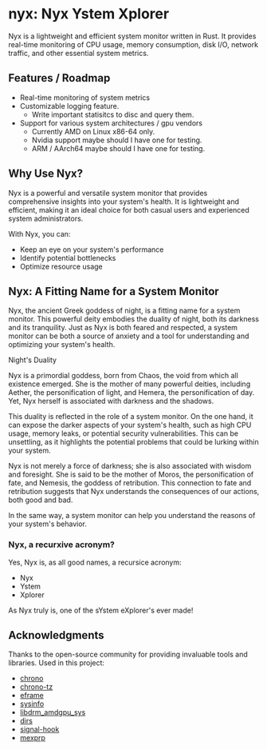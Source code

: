 # nyx: Nyx Ystem Xplorer
Nyx is a lightweight and efficient system monitor written in Rust. It provides real-time monitoring of CPU usage, memory consumption, disk I/O, network traffic, and other essential system metrics.

## Features / Roadmap

- Real-time monitoring of system metrics
- Customizable logging feature.
	- Write important statisitcs to disc and query them.
- Support for various system architectures / gpu vendors
	- Currently AMD on Linux x86-64 only.
	- Nvidia support maybe should I have one for testing.
	- ARM / AArch64 maybe should I have one for testing.

## Why Use Nyx?

Nyx is a powerful and versatile system monitor that provides comprehensive insights into your system's health. It is lightweight and efficient, making it an ideal choice for both casual users and experienced system administrators.

With Nyx, you can:

- Keep an eye on your system's performance
- Identify potential bottlenecks
- Optimize resource usage

## Nyx: A Fitting Name for a System Monitor

Nyx, the ancient Greek goddess of night, is a fitting name for a system monitor. This powerful deity embodies the duality of night, both its darkness and its tranquility. Just as Nyx is both feared and respected, a system monitor can be both a source of anxiety and a tool for understanding and optimizing your system's health.

Night's Duality

Nyx is a primordial goddess, born from Chaos, the void from which all existence emerged. She is the mother of many powerful deities, including Aether, the personification of light, and Hemera, the personification of day. Yet, Nyx herself is associated with darkness and the shadows.

This duality is reflected in the role of a system monitor. On the one hand, it can expose the darker aspects of your system's health, such as high CPU usage, memory leaks, or potential security vulnerabilities. This can be unsettling, as it highlights the potential problems that could be lurking within your system.

Nyx is not merely a force of darkness; she is also associated with wisdom and foresight. She is said to be the mother of Moros, the personification of fate, and Nemesis, the goddess of retribution. This connection to fate and retribution suggests that Nyx understands the consequences of our actions, both good and bad.

In the same way, a system monitor can help you understand the reasons of your system's behavior.

### Nyx, a recurxive acronym?
Yes, Nyx is, as all good names, a recursice acronym:

- Nyx
- Ystem
- Xplorer

As Nyx truly is, one of the sYstem eXplorer's ever made!

## Acknowledgments
Thanks to the open-source community for providing invaluable tools and libraries.
Used in this project:
- [chrono](https://crates.io/crates/chrono)
- [chrono-tz](https://crates.io/crates/chrono-tz)
- [eframe](https://crates.io/crates/eframe)
- [sysinfo](https://crates.io/crates/sysinfo)
- [libdrm_amdgpu_sys](https://crates.io/crates/libdrm_amdgpu_sys)
- [dirs](https://crates.io/crates/dirs)
- [signal-hook](https://crates.io/crates/signal-hook)
- [mexprp](https://crates.io/crates/mexprp)
